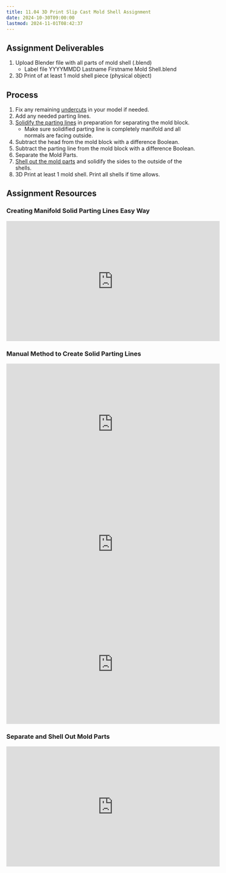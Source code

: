 ```yaml
---
title: 11.04 3D Print Slip Cast Mold Shell Assignment
date: 2024-10-30T09:00:00
lastmod: 2024-11-01T08:42:37
---
```


## Assignment Deliverables

1. Upload Blender file with all parts of mold shell (.blend)
   - Label file YYYYMMDD Lastname Firstname Mold Shell.blend
2. 3D Print of at least 1 mold shell piece (physical object)

## Process

1. Fix any remaining [undercuts](../10-3d-printed-molds/10-03-remove-undercuts-blender.md) in your model if needed.
2. Add any needed parting lines.
3. [Solidify the parting lines](./11-03-fix-non-manifold-edges-on-solidify-modifier-examples.md) in preparation for separating the mold block.
   - Make sure solidified parting line is completely manifold and all normals are facing outside.
4. Subtract the head from the mold block with a difference Boolean.
5. Subtract the parting line from the mold block with a difference Boolean.
6. Separate the Mold Parts.
7. [Shell out the mold parts](https://youtu.be/jZhWRZBb05c?&t=991) and solidify the sides to the outside of the shells.
8. 3D Print at least 1 mold shell. Print all shells if time allows.

## Assignment Resources

### Creating Manifold Solid Parting Lines Easy Way

<div class="iframe-16-9-container">
<iframe class="youTubeIframe" width="560" height="315" src="https://www.youtube.com/embed/HZAVFpYvAoo?rel=0" title="YouTube video player" frameborder="0" allow="accelerometer; autoplay; clipboard-write; encrypted-media; gyroscope; picture-in-picture; web-share" allowfullscreen></iframe>
</div>

### Manual Method to Create Solid Parting Lines

<div class="video-grid">

<div class="iframe-16-9-container">
<iframe class="youTubeIframe" width="560" height="315" src="https://www.youtube.com/embed/OeGvo_zpz74?rel=0" title="YouTube video player" frameborder="0" allow="accelerometer; autoplay; clipboard-write; encrypted-media; gyroscope; picture-in-picture; web-share" allowfullscreen></iframe>
</div>

<div class="iframe-16-9-container">
<iframe class="youTubeIframe" width="560" height="315" src="https://www.youtube.com/embed/vnZPsf6FuMQ?rel=0" title="YouTube video player" frameborder="0" allow="accelerometer; autoplay; clipboard-write; encrypted-media; gyroscope; picture-in-picture; web-share" allowfullscreen></iframe>
</div>

<div class="iframe-16-9-container">
<iframe class="youTubeIframe" width="560" height="315" src="https://www.youtube.com/embed/v4WXZjwB9tY?rel=0" title="YouTube video player" frameborder="0" allow="accelerometer; autoplay; clipboard-write; encrypted-media; gyroscope; picture-in-picture; web-share" allowfullscreen></iframe>
</div>

</div>

### Separate and Shell Out Mold Parts

<div class="iframe-16-9-container">
<iframe class="youTubeIframe" width="560" height="315" src="https://www.youtube.com/embed/jZhWRZBb05c?&t=991" title="YouTube video player" frameborder="0" allow="accelerometer; autoplay; clipboard-write; encrypted-media; gyroscope; picture-in-picture; web-share" allowfullscreen></iframe>
</div>
